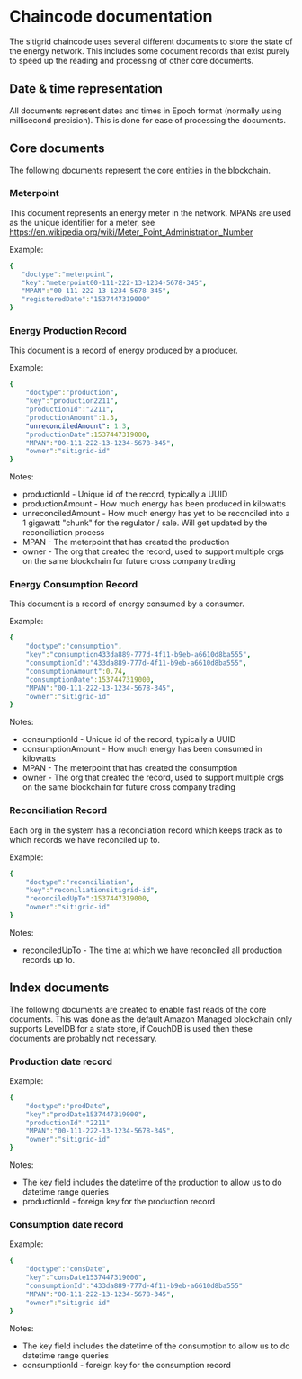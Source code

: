# Chaincode documentation

The sitigrid chaincode uses several different documents to store the state of the energy network. This includes some document records that exist purely to speed up the reading and processing of other core documents.

## Date & time representation

All documents represent dates and times in Epoch format (normally using millisecond precision). This is done for ease of processing the documents.

## Core documents

The following documents represent the core entities in the blockchain.

### Meterpoint

This document represents an energy meter in the network. MPANs are used as the unique identifier for a meter, see https://en.wikipedia.org/wiki/Meter_Point_Administration_Number

Example:
```yaml
{
   "doctype":"meterpoint",
   "key":"meterpoint00-111-222-13-1234-5678-345",
   "MPAN":"00-111-222-13-1234-5678-345",
   "registeredDate":"1537447319000"
}
```

### Energy Production Record

This document is a record of energy produced by a producer.

Example:
```yaml
{    
    "doctype":"production",
    "key":"production2211",
    "productionId":"2211",  
    "productionAmount":1.3,
    "unreconciledAmount": 1.3,  
    "productionDate":1537447319000,
    "MPAN":"00-111-222-13-1234-5678-345",
    "owner":"sitigrid-id"     
}
```

Notes:
* productionId - Unique id of the record, typically a UUID
* productionAmount - How much energy has been produced in kilowatts
* unreconciledAmount - How much energy has yet to be reconciled into a 1 gigawatt "chunk" for the regulator / sale. Will get updated by the reconciliation process
* MPAN - The meterpoint that has created the production
* owner - The org that created the record, used to support multiple orgs on the same blockchain for future cross company trading

### Energy Consumption Record

This document is a record of energy consumed by a consumer.

Example:
```yaml
{   
    "doctype":"consumption",
    "key":"consumption433da889-777d-4f11-b9eb-a6610d8ba555", 
    "consumptionId":"433da889-777d-4f11-b9eb-a6610d8ba555",  
    "consumptionAmount":0.74, 
    "consumptionDate":1537447319000,
    "MPAN":"00-111-222-13-1234-5678-345",
    "owner":"sitigrid-id"     
}
```

Notes:
* consumptionId - Unique id of the record, typically a UUID
* consumptionAmount - How much energy has been consumed in kilowatts
* MPAN - The meterpoint that has created the consumption
* owner - The org that created the record, used to support multiple orgs on the same blockchain for future cross company trading

### Reconciliation Record

Each org in the system has a reconcilation record which keeps track as to which records we have reconciled up to.

Example:
```yaml
{   
    "doctype":"reconciliation",
    "key":"reconiliationsitigrid-id", 
    "reconciledUpTo":1537447319000,
    "owner":"sitigrid-id"     
}
```

Notes:
* reconciledUpTo - The time at which we have reconciled all production records up to.

## Index documents

The following documents are created to enable fast reads of the core documents. This was done as the default Amazon Managed blockchain only supports LevelDB for a state store, if CouchDB is used then these documents are probably not necessary.

### Production date record

Example:
```yaml
{    
    "doctype":"prodDate",
    "key":"prodDate1537447319000",
    "productionId":"2211"
    "MPAN":"00-111-222-13-1234-5678-345",
    "owner":"sitigrid-id"     
}
```

Notes:
* The key field includes the datetime of the production to allow us to do datetime range queries
* productionId - foreign key for the production record

### Consumption date record

Example:
```yaml
{    
    "doctype":"consDate",
    "key":"consDate1537447319000",
    "consumptionId":"433da889-777d-4f11-b9eb-a6610d8ba555"
    "MPAN":"00-111-222-13-1234-5678-345",
    "owner":"sitigrid-id"     
}
```

Notes:
* The key field includes the datetime of the consumption to allow us to do datetime range queries
* consumptionId - foreign key for the consumption record